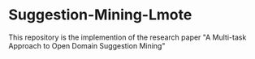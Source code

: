 # Suggestion-Mining-Lmote
This repository is the implemention of the research paper "A Multi-task Approach to Open Domain Suggestion Mining"
